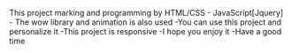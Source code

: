 This project marking and programming by HTML/CSS - JavaScript[Jquery] - The wow library and animation is also used
-You can use this project and personalize it
-This project is responsive
-I hope you enjoy it
-Have a good time
